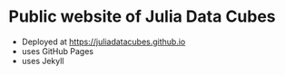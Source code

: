 # Public website of Julia Data Cubes

- Deployed at https://juliadatacubes.github.io
- uses GitHub Pages
- uses Jekyll
